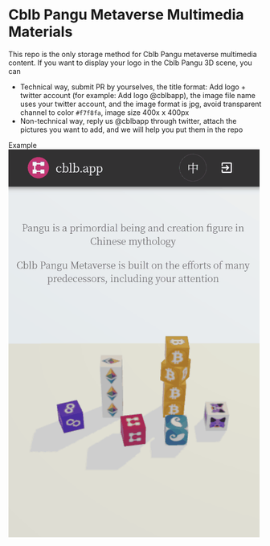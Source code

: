 # Cblb Pangu Metaverse Multimedia Materials

This repo is the only storage method for Cblb Pangu metaverse multimedia content. If you want to display your logo in the Cblb Pangu 3D scene, you can

- Technical way, submit PR by yourselves, the title format: Add logo + twitter account (for example: Add logo @cblbapp), the image file name uses your twitter account, and the image format is jpg, avoid transparent channel to color `#f7f8fa`, image size 400x x 400px
- Non-technical way, reply us @cblbapp through twitter, attach the pictures you want to add, and we will help you put them in the repo

Example  
![](./cblb-pangu-progress.gif)
